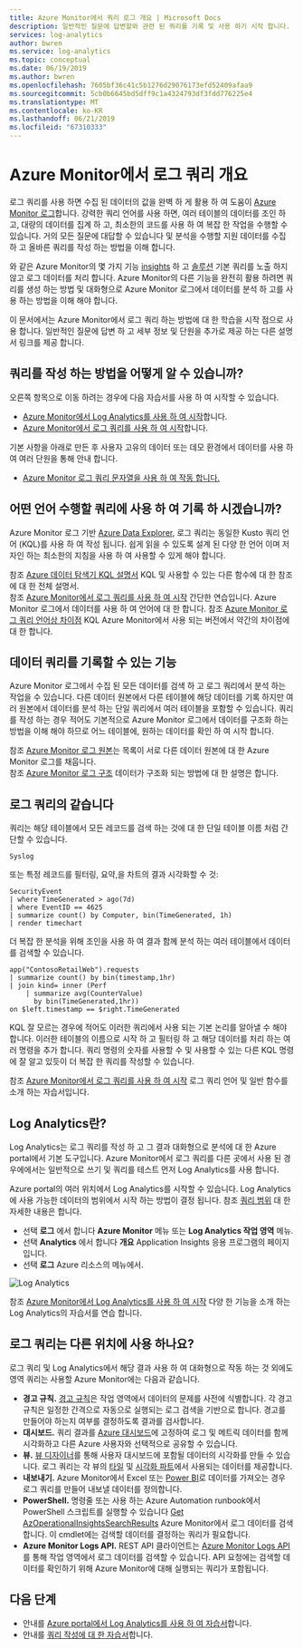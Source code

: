 ```yaml
---
title: Azure Monitor에서 쿼리 로그 개요 | Microsoft Docs
description: 일반적인 질문에 답변할와 관련 된 쿼리를 기록 및 사용 하기 시작 합니다.
services: log-analytics
author: bwren
ms.service: log-analytics
ms.topic: conceptual
ms.date: 06/19/2019
ms.author: bwren
ms.openlocfilehash: 7605bf36c41c5b1276d29076173efd52409afaa9
ms.sourcegitcommit: 5cb0b6645bd5dff9c1a4324793df3fdd776225e4
ms.translationtype: MT
ms.contentlocale: ko-KR
ms.lasthandoff: 06/21/2019
ms.locfileid: "67310333"
---
```

# <a name="overview-of-log-queries-in-azure-monitor"></a>Azure Monitor에서 로그 쿼리 개요
로그 쿼리를 사용 하면 수집 된 데이터의 값을 완벽 하 게 활용 하 여 도움이 [Azure Monitor 로그](../platform/data-platform-logs.md)합니다. 강력한 쿼리 언어를 사용 하면, 여러 테이블의 데이터를 조인 하 고, 대량의 데이터를 집계 하 고, 최소한의 코드를 사용 하 여 복잡 한 작업을 수행할 수 있습니다. 거의 모든 질문에 대답할 수 있습니다 및 분석을 수행할 지원 데이터를 수집 하 고 올바른 쿼리를 작성 하는 방법을 이해 합니다.

와 같은 Azure Monitor의 몇 가지 기능 [insights](../insights/insights-overview.md) 하 고 [솔루션](../insights/solutions-inventory.md) 기본 쿼리를 노출 하지 않고 로그 데이터를 처리 합니다. Azure Monitor의 다른 기능을 완전히 활용 하려면 쿼리를 생성 하는 방법 및 대화형으로 Azure Monitor 로그에서 데이터를 분석 하 고를 사용 하는 방법을 이해 해야 합니다.

이 문서에서는 Azure Monitor에서 로그 쿼리 하는 방법에 대 한 학습을 시작 점으로 사용 합니다. 일반적인 질문에 답변 하 고 세부 정보 및 단원을 추가로 제공 하는 다른 설명서 링크를 제공 합니다.

## <a name="how-can-i-learn-how-to-write-queries"></a>쿼리를 작성 하는 방법을 어떻게 알 수 있습니까?
오른쪽 항목으로 이동 하려는 경우에 다음 자습서를 사용 하 여 시작할 수 있습니다.

- [Azure Monitor에서 Log Analytics를 사용 하 여 시작](get-started-portal.md)합니다.
- [Azure Monitor에서 로그 쿼리를 사용 하 여 시작](get-started-queries.md)합니다.

기본 사항을 아래로 만든 후 사용자 고유의 데이터 또는 데모 환경에서 데이터를 사용 하 여 여러 단원을 통해 안내 합니다. 

- [Azure Monitor 로그 쿼리 문자열을 사용 하 여 작동 합니다.](string-operations.md)
 
## <a name="what-language-do-log-queries-use"></a>어떤 언어 수행할 쿼리에 사용 하 여 기록 하 시겠습니까?
Azure Monitor 로그 기반 [Azure Data Explorer](/azure/data-explorer), 로그 쿼리는 동일한 Kusto 쿼리 언어 (KQL)를 사용 하 여 작성 됩니다. 쉽게 읽을 수 있도록 설계 된 다양 한 언어 이며 저자인 하는 최소한의 지침을 사용 하 여 사용할 수 있게 해야 합니다.

참조 [Azure 데이터 탐색기 KQL 설명서](/azure/kusto/query) KQL 및 사용할 수 있는 다른 함수에 대 한 참조에 대 한 전체 설명서.<br>
참조 [Azure Monitor에서 로그 쿼리를 사용 하 여 시작](get-started-queries.md) 간단한 연습입니다. Azure Monitor 로그에서 데이터를 사용 하 여 언어에 대 한 합니다.
참조 [Azure Monitor 로그 쿼리 언어상 차이점](data-explorer-difference.md) KQL Azure Monitor에서 사용 되는 버전에서 약간의 차이점에 대 한 합니다.

## <a name="what-data-is-available-to-log-queries"></a>데이터 쿼리를 기록할 수 있는 기능
Azure Monitor 로그에서 수집 된 모든 데이터를 검색 하 고 로그 쿼리에서 분석 하는 작업을 수 있습니다. 다른 데이터 원본에서 다른 테이블에 해당 데이터를 기록 하지만 여러 원본에서 데이터를 분석 하는 단일 쿼리에서 여러 테이블을 포함할 수 있습니다. 쿼리를 작성 하는 경우 적어도 기본적으로 Azure Monitor 로그에서 데이터를 구조화 하는 방법을 이해 해야 하므로 어느 테이블에, 원하는 데이터를 확인 하 여 시작 합니다.

참조 [Azure Monitor 로그 원본](../platform/data-platform-logs.md#sources-of-azure-monitor-logs)는 목록이 서로 다른 데이터 원본에 대 한 Azure Monitor 로그를 채웁니다.<br>
참조 [Azure Monitor 로그 구조](logs-structure.md) 데이터가 구조화 되는 방법에 대 한 설명은 합니다.

## <a name="what-does-a-log-query-look-like"></a>로그 쿼리의 같습니다
쿼리는 해당 테이블에서 모든 레코드를 검색 하는 것에 대 한 단일 테이블 이름 처럼 간단할 수 있습니다.

```Kusto
Syslog
```

또는 특정 레코드를 필터링, 요약,을 차트의 결과 시각화할 수 것:

```
SecurityEvent
| where TimeGenerated > ago(7d)
| where EventID == 4625
| summarize count() by Computer, bin(TimeGenerated, 1h)
| render timechart 
```

더 복잡 한 분석을 위해 조인을 사용 하 여 결과 함께 분석 하는 여러 테이블에서 데이터를 검색할 수 있습니다.

```Kusto
app("ContosoRetailWeb").requests
| summarize count() by bin(timestamp,1hr)
| join kind= inner (Perf
    | summarize avg(CounterValue) 
      by bin(TimeGenerated,1hr))
on $left.timestamp == $right.TimeGenerated
```
KQL 잘 모르는 경우에 적어도 이러한 쿼리에서 사용 되는 기본 논리를 알아낼 수 해야 합니다. 이러한 테이블의 이름으로 시작 하 고 필터링 하 고 해당 데이터를 처리 하는 여러 명령을 추가 합니다. 쿼리 명령의 숫자를 사용할 수 및 사용할 수 있는 다른 KQL 명령에 잘 알고 있듯이 더 복잡 한 쿼리를 작성할 수 있습니다.

참조 [Azure Monitor에서 로그 쿼리를 사용 하 여 시작](get-started-queries.md) 로그 쿼리 언어 및 일반 함수를 소개 하는 자습서입니다.<br>


## <a name="what-is-log-analytics"></a>Log Analytics란?
Log Analytics는 로그 쿼리를 작성 하 고 그 결과 대화형으로 분석에 대 한 Azure portal에서 기본 도구입니다. Azure Monitor에서 로그 쿼리를 다른 곳에서 사용 된 경우에에서는 일반적으로 쓰기 및 쿼리를 테스트 먼저 Log Analytics를 사용 합니다.

Azure portal의 여러 위치에서 Log Analytics를 시작할 수 있습니다. Log Analytics에 사용 가능한 데이터의 범위에서 시작 하는 방법이 결정 됩니다. 참조 [쿼리 범위](scope.md) 대 한 자세한 내용은 합니다.

- 선택 **로그** 에서 합니다 **Azure Monitor** 메뉴 또는 **Log Analytics 작업 영역** 메뉴.
- 선택 **Analytics** 에서 합니다 **개요** Application Insights 응용 프로그램의 페이지입니다.
- 선택 **로그** Azure 리소스의 메뉴에서.

![Log Analytics](media/log-query-overview/log-analytics.png)

참조 [Azure Monitor에서 Log Analytics를 사용 하 여 시작](get-started-portal.md) 다양 한 기능을 소개 하는 Log Analytics의 자습서를 연습 합니다.

## <a name="where-else-are-log-queries-used"></a>로그 쿼리는 다른 위치에 사용 하나요?
로그 쿼리 및 Log Analytics에서 해당 결과 사용 하 여 대화형으로 작동 하는 것 외에도 영역 쿼리는 사용할 Azure Monitor에는 다음과 같습니다.

- **경고 규칙.** [경고 규칙](../platform/alerts-overview.md)은 작업 영역에서 데이터의 문제를 사전에 식별합니다.  각 경고 규칙은 일정한 간격으로 자동으로 실행되는 로그 검색을 기반으로 합니다.  경고를 만들어야 하는지 여부를 결정하도록 결과를 검사합니다.
- **대시보드.** 쿼리 결과를 [Azure 대시보드](../learn/tutorial-logs-dashboards.md)에 고정하여 로그 및 메트릭 데이터를 함께 시각화하고 다른 Azure 사용자와 선택적으로 공유할 수 있습니다.
- **뷰.**  [뷰 디자이너](../platform/view-designer.md)를 통해 사용자 대시보드에 포함될 데이터의 시각화를 만들 수 있습니다.  로그 쿼리는 각 뷰의 [타일](../platform/view-designer-tiles.md) 및 [시각화 파트](../platform/view-designer-parts.md)에서 사용되는 데이터를 제공합니다.  
- **내보내기.**  Azure Monitor에서 Excel 또는 [Power BI](../platform/powerbi.md)로 데이터를 가져오는 경우 로그 쿼리를 만들어 내보낼 데이터를 정의합니다.
- **PowerShell.** 명령줄 또는 사용 하는 Azure Automation runbook에서 PowerShell 스크립트를 실행할 수 있습니다 [Get AzOperationalInsightsSearchResults](/powershell/module/az.operationalinsights/get-azoperationalinsightssearchresult) Azure Monitor에서 로그 데이터를 검색 합니다.  이 cmdlet에는 검색할 데이터를 결정하는 쿼리가 필요합니다.
- **Azure Monitor Logs API.**  REST API 클라이언트는 [Azure Monitor Logs API](../platform/alerts-overview.md)를 통해 작업 영역에서 로그 데이터를 검색할 수 있습니다.  API 요청에는 검색할 데이터를 확인하기 위해 Azure Monitor에 대해 실행되는 쿼리가 포함됩니다.


## <a name="next-steps"></a>다음 단계
- 안내를 [Azure portal에서 Log Analytics를 사용 하 여 자습서](get-started-portal.md)합니다.
- 안내를 [쿼리 작성에 대 한 자습서](get-started-queries.md)합니다.
